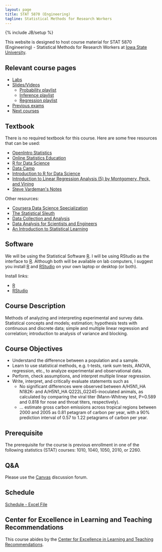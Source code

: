 ```yaml
---
layout: page
title: STAT 5870 (Engineering)
tagline: Statistical Methods for Research Workers
---
```

{% include JB/setup %}

This website is designed to host course material for STAT 5870 
(Engineering) - Statistical Methods for Research Workers at 
[Iowa State University](http://www.iastate.edu).


## Relevant course pages

- [Labs](labs)
- [Slides/Videos](slides)
  - [Probability playlist](https://www.youtube.com/playlist?list=PLFHD4aOUZFp1FxJs9BG5Sbsy6NvCO3Qb1)
  - [Inference playlist](https://www.youtube.com/playlist?list=PLFHD4aOUZFp1PZC6SgtuS-ESq4ti1GEFj)
  - [Regression playlist](https://www.youtube.com/playlist?list=PLFHD4aOUZFp2xijRVpW7ucwSbToEAGBzq)
- [Previous exams](exams)
- [Next courses](../next_courses.html)


## Textbook

There is no required textbook for this course. 
Here are some free resources that can be used:

- [OpenIntro Statistics](https://leanpub.com/openintro-statistics)
- [Online Statistics Education](http://onlinestatbook.com/2/)
- [R for Data Science](http://r4ds.had.co.nz/)
- [Data Camp](https://www.datacamp.com/)
- [Introduction to R for Data Science](https://www.edx.org/course/introduction-r-data-science-microsoft-dat204x-3)
- [Introduction to Linear Regression Analysis (5) by Montgomery, Peck, and Vining](http://iowa-primo.hosted.exlibrisgroup.com/01IASU:ComboPrimocentral:01IASU_ALMA51248876230002756)
- [Steve Vardeman's Notes](http://www.public.iastate.edu/~vardeman/stat587/587BNotes.pdf)


Other resources:

- [Coursera Data Science Specialization](https://www.coursera.org/specializations/jhu-data-science)
- [The Statistical Sleuth](http://amzn.to/2jkdmct)
- [Data Collection and Analysis](http://amzn.to/2iR692T)
- [Data Analysis for Scientists and Engineers](http://amzn.to/2j0yuUI)
- [An Introduction to Statistical Learning](http://amzn.to/2jasyWb)

## Software 

We will be using the Statistical Software [R](https://www.r-project.org/). 
I will be using RStudio as the interface to [R](https://www.r-project.org/). 
Although both will be available on lab computers, I suggest you install 
[R](https://www.r-project.org/) and [RStudio](https://www.rstudio.com/) 
on your own laptop or desktop (or both).

Install links:

- [R](https://mirror.las.iastate.edu/CRAN/)
- [RStudio](https://www.rstudio.com/products/rstudio/download/) 




## Course Description

Methods of analyzing and interpreting experimental and survey data. 
Statistical concepts and models; estimation; hypothesis tests with continuous 
and discrete data; simple and multiple linear regression and correlation; 
introduction to analysis of variance and blocking. 

## Course Objectives

- Understand the difference between a population and a sample.
- Learn to use statistical methods, e.g. t-tests, rank sum tests, ANOVA, regression, etc., to analyze experimental and observational data.
- Perform, check assumptions, and interpret multiple linear regression.
- Write, interpret, and critically evaluate statements such as
  - No significant differences were observed between A/H5N1_HA N182K- and A/H5N1_HA Q222L,G2245-inoculated animals, as calculated by comparing the viral titer (Mann-Whitney test, P=0.589 and 0.818 for nose and throat titers, respectively).
  - ... estimate gross carbon emissions across tropical regions between 2000 and 2005 as 0.81 petagram of carbon per year, with a 90% prediction interval of 0.57 to 1.22 petagrams of carbon per year.

## Prerequisite

The prerequisite for the course is previous enrollment in one of the following
statistics (STAT) courses: 1010, 1040, 1050, 2010, or 2260.


## Q&A

Please use the [Canvas](http://canvas.iastate.edu/) discussion forum. 



## Schedule

[Schedule - Excel File](stat5870_schedule.xlsx)


## Center for Excellence in Learning and Teaching Recommendations

This course abides by the [Center for Excellence in Learning and Teaching Recommendations](http://www.celt.iastate.edu/teaching/preparing-to-teach/recommended-iowa-state-university-syllabus-statements).

